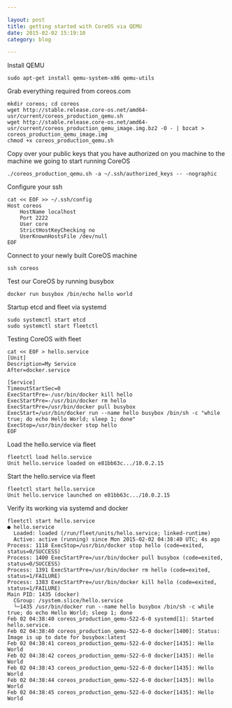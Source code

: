 ```yaml
---

layout: post
title: getting started with CoreOS via QEMU
date: 2015-02-02 15:19:10
category: blog

---
```


Install QEMU

    sudo apt-get install qemu-system-x86 qemu-utils

Grab everything required from coreos.com

    mkdir coreos; cd coreos
    wget http://stable.release.core-os.net/amd64-usr/current/coreos_production_qemu.sh
    wget http://stable.release.core-os.net/amd64-usr/current/coreos_production_qemu_image.img.bz2 -O - | bzcat > coreos_production_qemu_image.img
    chmod +x coreos_production_qemu.sh

Copy over your public keys that you have authorized on you machine to the machine we going to start running CoreOS

    ./coreos_production_qemu.sh -a ~/.ssh/authorized_keys -- -nographic

Configure your ssh

    cat << EOF >> ~/.ssh/config
    Host coreos
        HostName localhost
        Port 2222
        User core
        StrictHostKeyChecking no
        UserKnownHostsFile /dev/null
	EOF

Connect to your newly built CoreOS machine

    ssh coreos

Test our CoreOS by running busybox

    docker run busybox /bin/echo hello world

Startup etcd and fleet via systemd

    sudo systemctl start etcd
    sudo systemctl start fleetctl

Testing CoreOS with fleet

    cat << EOF > hello.service
	[Unit]
	Description=My Service
	After=docker.service

    [Service]
    TimeoutStartSec=0
    ExecStartPre=-/usr/bin/docker kill hello
    ExecStartPre=-/usr/bin/docker rm hello
    ExecStartPre=/usr/bin/docker pull busybox
    ExecStart=/usr/bin/docker run --name hello busybox /bin/sh -c "while true; do echo Hello World; sleep 1; done"
    ExecStop=/usr/bin/docker stop hello
	EOF

Load the hello.service via fleet

    fleetctl load hello.service
	Unit hello.service loaded on e81bb63c.../10.0.2.15

Start the hello.service via fleet

    fleetctl start hello.service
	Unit hello.service launched on e81bb63c.../10.0.2.15

Verify its working via systemd and docker

    fleetctl start hello.service
	● hello.service
	  Loaded: loaded (/run/fleet/units/hello.service; linked-runtime)
	  Active: active (running) since Mon 2015-02-02 04:38:40 UTC; 4s ago
	Process: 1118 ExecStop=/usr/bin/docker stop hello (code=exited, status=0/SUCCESS)
	Process: 1400 ExecStartPre=/usr/bin/docker pull busybox (code=exited, status=0/SUCCESS)
	Process: 1391 ExecStartPre=/usr/bin/docker rm hello (code=exited, status=1/FAILURE)
	Process: 1383 ExecStartPre=/usr/bin/docker kill hello (code=exited, status=1/FAILURE)
	Main PID: 1435 (docker)
	  CGroup: /system.slice/hello.service
      └─1435 /usr/bin/docker run --name hello busybox /bin/sh -c while true; do echo Hello World; sleep 1; done
	Feb 02 04:38:40 coreos_production_qemu-522-6-0 systemd[1]: Started hello.service.
	Feb 02 04:38:40 coreos_production_qemu-522-6-0 docker[1400]: Status: Image is up to date for busybox:latest
	Feb 02 04:38:41 coreos_production_qemu-522-6-0 docker[1435]: Hello World
	Feb 02 04:38:42 coreos_production_qemu-522-6-0 docker[1435]: Hello World
	Feb 02 04:38:43 coreos_production_qemu-522-6-0 docker[1435]: Hello World
	Feb 02 04:38:44 coreos_production_qemu-522-6-0 docker[1435]: Hello World
	Feb 02 04:38:45 coreos_production_qemu-522-6-0 docker[1435]: Hello World


